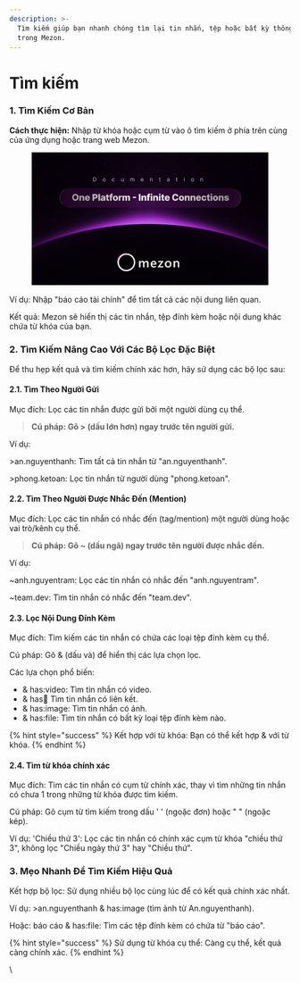 ```yaml
---
description: >-
  Tìm kiếm giúp bạn nhanh chóng tìm lại tin nhắn, tệp hoặc bất kỳ thông tin nào
  trong Mezon.
---
```


# Tìm kiếm

### 1. Tìm Kiếm Cơ Bản

**Cách thực hiện:** Nhập từ khóa hoặc cụm từ vào ô tìm kiếm ở phía trên cùng của ứng dụng hoặc trang web Mezon.

<figure><img src="../../../../../../.gitbook/assets/image (129).png" alt=""><figcaption></figcaption></figure>

Ví dụ: Nhập "báo cáo tài chính" để tìm tất cả các nội dung liên quan.

Kết quả: Mezon sẽ hiển thị các tin nhắn, tệp đính kèm hoặc nội dung khác chứa từ khóa của bạn.

### 2. Tìm Kiếm Nâng Cao Với Các Bộ Lọc Đặc Biệt

Để thu hẹp kết quả và tìm kiếm chính xác hơn, hãy sử dụng các bộ lọc sau:

#### 2.1. Tìm Theo Người Gửi

Mục đích: Lọc các tin nhắn được gửi bởi một người dùng cụ thể.

> **Cú pháp: Gõ > (dấu lớn hơn) ngay trước tên người gửi.**

Ví dụ:

\>an.nguyenthanh: Tìm tất cả tin nhắn từ "an.nguyenthanh".

\>phong.ketoan: Lọc tin nhắn từ người dùng "phong.ketoan".

#### 2.2. Tìm Theo Người Được Nhắc Đến (Mention)

Mục đích: Lọc các tin nhắn có nhắc đến (tag/mention) một người dùng hoặc vai trò/kênh cụ thể.

> **Cú pháp: Gõ \~ (dấu ngã) ngay trước tên người được nhắc đến.**

Ví dụ:

\~anh.nguyentram: Lọc các tin nhắn có nhắc đến "anh.nguyentram".

\~team.dev: Tìm tin nhắn có nhắc đến "team.dev".

#### 2.3. Lọc Nội Dung Đính Kèm

Mục đích: Tìm kiếm các tin nhắn có chứa các loại tệp đính kèm cụ thể.

Cú pháp: Gõ & (dấu và) để hiển thị các lựa chọn lọc.

Các lựa chọn phổ biến:

* & has:video: Tìm tin nhắn có video.
* & has:link: Tìm tin nhắn có liên kết.
* & has:image: Tìm tin nhắn có ảnh.
* & has:file: Tìm tin nhắn có bất kỳ loại tệp đính kèm nào.

{% hint style="success" %}
Kết hợp với từ khóa: Bạn có thể kết hợp & với từ khóa.
{% endhint %}

#### 2.4. Tìm từ khóa chính xác

Mục đích: Tìm các tin nhắn có cụm từ chính xác, thay vì tìm những tin nhắn có chưa 1 trong những từ khóa được tìm kiếm.

Cú pháp: Gõ cụm từ tìm kiếm trong dấu ' ' (ngoặc đơn) hoặc " " (ngoặc kép).&#x20;

Ví dụ: 'Chiều thứ 3': Lọc các tin nhắn có chính xác cụm từ khóa "chiều thứ 3", không lọc "Chiều ngày thứ 3" hay "Chiều thứ".&#x20;

### 3. Mẹo Nhanh Để Tìm Kiếm Hiệu Quả

Kết hợp bộ lọc: Sử dụng nhiều bộ lọc cùng lúc để có kết quả chính xác nhất.&#x20;

Ví dụ: >an.nguyenthanh & has:image (tìm ảnh từ An.nguyenthanh).

Hoặc: báo cáo & has:file: Tìm các tệp đính kèm có chứa từ "báo cáo".

{% hint style="success" %}
Sử dụng từ khóa cụ thể: Càng cụ thể, kết quả càng chính xác.
{% endhint %}

\
